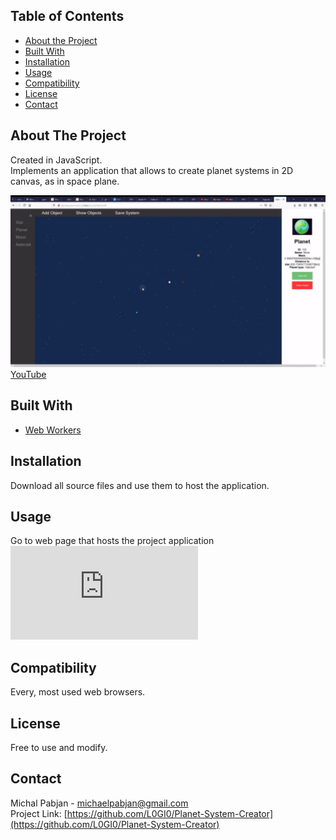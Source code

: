 ## Table of Contents

* [About the Project](#about-the-project)
* [Built With](#built-with)
* [Installation](#installation)
* [Usage](#usage)
* [Compatibility](#Compatibility)
* [License](#license)
* [Contact](#contact)


## About The Project
Created in JavaScript.</br>
Implements an application that allows to create planet systems in 2D canvas, as in space plane.

![planet_system_creator](https://github.com/L0GI0/Images/blob/master/Solar_System_Simulator_-_JavaScript__HTML__CSS.gif)<br/>
[YouTube](https://www.youtube.com/watch?v=gkrNLjemLQY)
## Built With
* [Web Workers](https://www.sfml-dev.org/)

## Installation
Download all source files and use them to host the application.

## Usage
Go to web page that hosts the project application <br />
![Planet System Creator](http://planetsystemcreator.c1.biz/gravityField.html)


## Compatibility
Every, most used web browsers. 

## License
Free to use and modify.

## Contact
Michal Pabjan - michaelpabjan@gmail.com<br />
Project Link: [https://github.com/L0GI0/Planet-System-Creator](https://github.com/L0GI0/Planet-System-Creator)
